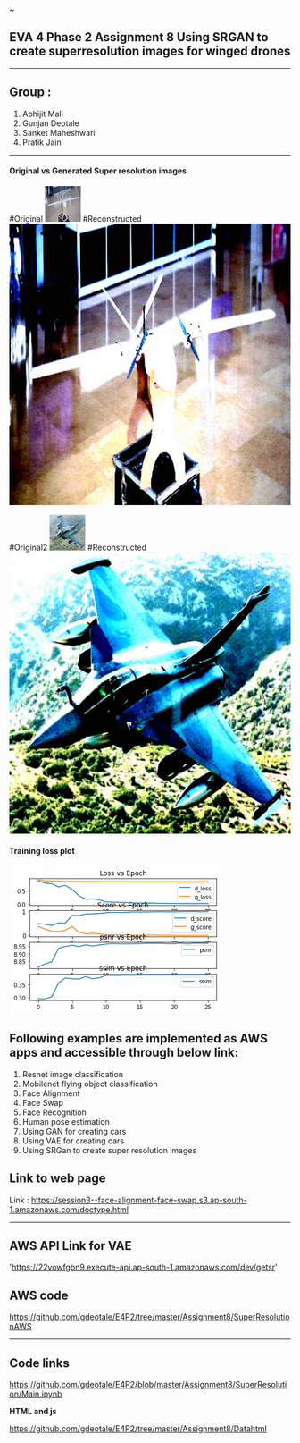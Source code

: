 ~
## EVA 4 Phase 2 Assignment 8 Using SRGAN to create superresolution images for winged drones
------------------------------------------------------------------------------------------------------------

## Group : 
1. Abhijit Mali
2. Gunjan Deotale
3. Sanket Maheshwari
4. Pratik Jain

------------------------------------------------------------------------------------------------------------

#### Original vs Generated Super resolution images

#Original
![](https://github.com/gdeotale/E4P2/blob/master/Assignment8/SuperResolution/ReadmeImages/smallsize.jpg)
#Reconstructed
![](https://github.com/gdeotale/E4P2/blob/master/Assignment8/SuperResolution/ReadmeImages/bigsize.jpg)

#Original2
![](https://github.com/gdeotale/E4P2/blob/master/Assignment8/SuperResolution/ReadmeImages/smallsize_2.jpg)
#Reconstructed
![](https://github.com/gdeotale/E4P2/blob/master/Assignment8/SuperResolution/ReadmeImages/bigsize_2.jpg)

#### Training loss plot

![](https://github.com/gdeotale/E4P2/blob/master/Assignment8/SuperResolution/ReadmeImages/loss.png)

## Following examples are implemented as AWS apps and accessible through below link:
1. Resnet image classification
2. Mobilenet flying object classification
3. Face Alignment
4. Face Swap
5. Face Recognition
6. Human pose estimation
7. Using GAN for creating cars
8. Using VAE for creating cars
9. Using SRGan to create super resolution images 

## Link to web page

Link : https://session3--face-alignment-face-swap.s3.ap-south-1.amazonaws.com/doctype.html

------------------------------------------------------------------------------------------------------------

## AWS API Link for VAE

'https://22vowfgbn9.execute-api.ap-south-1.amazonaws.com/dev/getsr'

## AWS code

https://github.com/gdeotale/E4P2/tree/master/Assignment8/SuperResolutionAWS

-----------------------------------------------------------------------------------------------------------------------------
## Code links

https://github.com/gdeotale/E4P2/blob/master/Assignment8/SuperResolution/Main.ipynb

**HTML and js**

https://github.com/gdeotale/E4P2/tree/master/Assignment8/Datahtml
